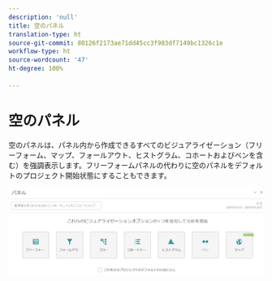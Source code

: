 ```yaml
---
description: 'null'
title: 空のパネル
translation-type: ht
source-git-commit: 80126f2173ae71dd45cc3f983df7149bc1326c1e
workflow-type: ht
source-wordcount: '47'
ht-degree: 100%

---
```



# 空のパネル

空のパネルは、パネル内から作成できるすべてのビジュアライゼーション（フリーフォーム、マップ、フォールアウト、ヒストグラム、コホートおよびベンを含む）を強調表示します。フリーフォームパネルの代わりに空のパネルをデフォルトのプロジェクト開始状態にすることもできます。

![](assets/blank_panel.png)

